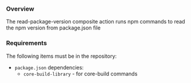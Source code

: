 ### Overview

The read-package-version composite action runs npm commands to read the npm version from package.json file

### Requirements

The following items must be in the repository:

- `package.json` dependencies:
  - `core-build-library` - for core-build commands
